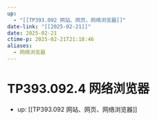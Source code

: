 ```yaml
---
up:
  - "[[TP393.092 网站、网页、网络浏览器]]"
date-link: "[[2025-02-21]]"
date: 2025-02-21
ctime-p: 2025-02-21T21:18:46
aliases:
  - 网络浏览器
---
```


# TP393.092.4 网络浏览器

- up: [[TP393.092 网站、网页、网络浏览器]]
